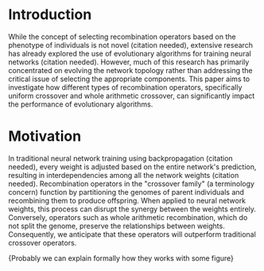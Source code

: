 # Introduction

While the concept of selecting recombination operators based on the phenotype of individuals is not novel (citation needed), extensive research has already explored the use of evolutionary algorithms for training neural networks (citation needed). However, much of this research has primarily concentrated on evolving the network topology rather than addressing the critical issue of selecting the appropriate components. This paper aims to investigate how different types of recombination operators, specifically uniform crossover and whole arithmetic crossover, can significantly impact the performance of evolutionary algorithms.

# Motivation

In traditional neural network training using backpropagation (citation needed), every weight is adjusted based on the entire network's prediction, resulting in interdependencies among all the network weights (citation needed). Recombination operators in the "crossover family" (a terminology concern) function by partitioning the genomes of parent individuals and recombining them to produce offspring. When applied to neural network weights, this process can disrupt the synergy between the weights entirely. Conversely, operators such as whole arithmetic recombination, which do not split the genome, preserve the relationships between weights. Consequently, we anticipate that these operators will outperform traditional crossover operators.

{Probably we can explain formally how they works with some figure}
